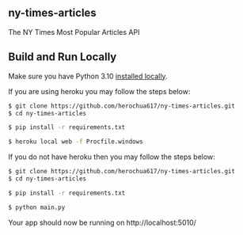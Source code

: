 ## ny-times-articles
The NY Times Most Popular Articles API

## Build and Run Locally
Make sure you have Python 3.10 [installed locally](https://docs.python-guide.org/starting/installation/). 

If you are using heroku you may follow the steps below:

```sh
$ git clone https://github.com/herochua617/ny-times-articles.git
$ cd ny-times-articles

$ pip install -r requirements.txt

$ heroku local web -f Procfile.windows
```
If you do not have heroku then you may follow the steps below:

```sh
$ git clone https://github.com/herochua617/ny-times-articles.git
$ cd ny-times-articles

$ pip install -r requirements.txt

$ python main.py
```

Your app should now be running on http://localhost:5010/




